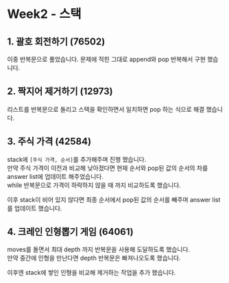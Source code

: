 # Week2 - 스택

## 1. 괄호 회전하기 (76502)

이중 반복문으로 풀었습니다. 문제에 적힌 그대로 append와 pop 반복해서 구현 했습니다.

## 2. 짝지어 제거하기 (12973)

리스트를 반복문으로 돌리고 스택을 확인하면서 일치하면 pop 하는 식으로 해결 했습니다.

## 3. 주식 가격 (42584)

stack에 `[주식 가격, 순서]`를 추가해주며 진행 했습니다.  
만약 주식 가격이 이전과 비교해 낮아졌다면 현재 순서와 pop된 값의 순서의 차를 answer list에 업데이트 해주었습니다.  
while 반복문으로 가격이 하락하지 않을 때 까지 비교하도록 했습니다.

이후 stack이 비어 있지 않다면 최종 순서에서 pop된 값의 순서를 빼주며 answer list를 업데이트 했습니다.

## 4. 크레인 인형뽑기 게임 (64061)

moves를 돌면서 최대 depth 까지 반복문을 사용해 도달하도록 했습니다.  
만약 중간에 인형을 만난다면 depth 반복문은 빠져나오도록 했습니다.

이후엔 stack에 쌓인 인형을 비교해 제거하는 작업을 추가 했습니다.
